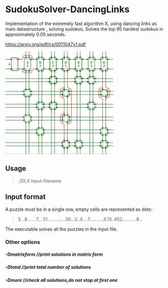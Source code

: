 # SudokuSolver-DancingLinks
Implementation of the extremely fast algorithm X, using dancing links as main datastructure , solving sudokus.
Solves the top 95 hardest sudokus in  approximately 0.05 seconds.

https://arxiv.org/pdf/cs/0011047v1.pdf

![Links](https://raw.githubusercontent.com/BNandor/SudokuSolver-DancingLinks/master/img/links.jpg)

## Usage
>./DLX input-filename

## Input format

A puzzle must be in a single row, empty cells are represented as dots:

>3...8.......7....51..............36...2..4....7...........6.13..452...........8..



The executable solves all the puzzles in the input file.

### Other options
##### -Dmatrixform //print solutions in matrix form
##### -Dtotal //print total number of solutions
##### -Dmore //check all solutions,do not stop at first one
